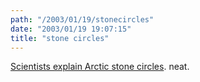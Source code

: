 ```yaml
---
path: "/2003/01/19/stonecircles" 
date: "2003/01/19 19:07:15" 
title: "stone circles" 
---
```

<p><a href="http://news.bbc.co.uk/2/hi/science/nature/2665675.stm">Scientists explain Arctic stone circles</a>. neat.</p>